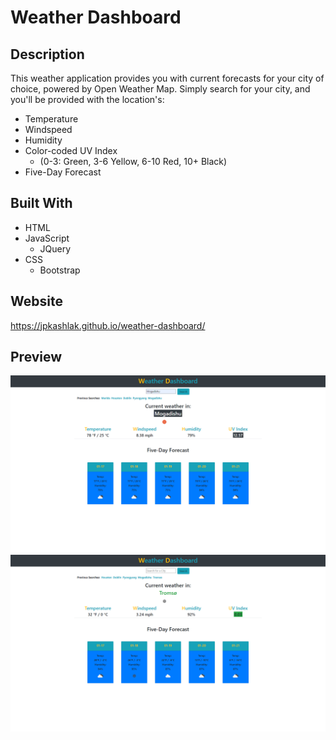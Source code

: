 # Weather Dashboard
## Description
This weather application provides you with current forecasts for your city of choice, powered by Open Weather Map. 
Simply search for your city, and you'll be provided with the location's: 
* Temperature
* Windspeed
* Humidity
* Color-coded UV Index
   * (0-3: Green, 3-6 Yellow, 6-10 Red, 10+ Black)
* Five-Day Forecast
## Built With
* HTML
* JavaScript
    * JQuery
* CSS
    * Bootstrap
## Website
https://jpkashlak.github.io/weather-dashboard/
## Preview
![screenshot1](./assets/images/screenshot1.png)
![screenshot2](./assets/images/screenshot2.png)
